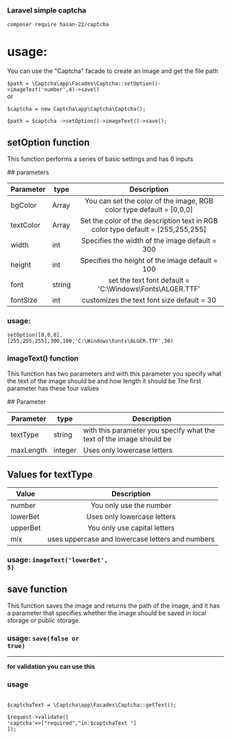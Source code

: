 
### Laravel simple captcha

<code>composer require hasan-22/captcha</code>

<h1>usage:</h1>

<p>You can use the "Captcha" facade to create an image and get the file path<br>
</p>
<code>$path = \Captcha\app\Facades\Captcha::setOption()->imageText('number',4)->save()</code><br>
or<br>
<code>
$captcha = new Captcha\app\Captcha\Captcha();<br>
$path = $captcha ->setOption()->imageText()->save();
</code>

## setOption function
<p>This function performs a series of basic settings and has 6 inputs</p>
## parameters

| Parameter | type                                                                                    |                                       Description                                       |
|-----------|-----------------------------------------------------------------------------------------|:---------------------------------------------------------------------------------------:|
| bgColor   |Array|  You can set the color of the image, RGB color type default = [0,0,0]            |
| textColor |Array|  Set the color of the description text in RGB color type default = [255,255,255] |
| width     |int|  Specifies the width of the image  default = 300                                   |
| height    |int| Specifies the height of the image default = 100                                  |
| font      |string|  set the text font default = 'C:\Windows\Fonts\ALGER.TTF'                       |
| fontSize  |int|  customizes the text font size default = 30                                        |

### usage:
<code>setOption([0,0,0],[255,255,255],300,100,'C:\Windows\Fonts\ALGER.TTF',30)</code>


### imageText() function
<p>This function has two parameters and with this parameter you specify what the text of the image should be and how length it should be
The first parameter has these four values</p>
## Parameter

| Parameter  | type  |                                                          Description |
|-------------|----|---------------------------------------------------------------------|
| textType    | string | with this parameter you specify what the text of the image should be |
| maxLength   | integer |                                          Uses only lowercase letters |

## Values for textType

| Value    |                                       Description                                       |
|----------|:---------------------------------------------------------------------------------------:|
| number   | You only use the number       |
| lowerBet | Uses only lowercase letters |
| upperBet | You only use capital letters                  |
| mix      | uses uppercase and lowercase letters and numbers                 |

### usage: <code>imageText('lowerBet', 5)</code>

## save function
<p>This function saves the image and returns the path of the image, and it has a parameter that specifies whether the image should be saved in local storage or public storage.
</p>

### usage: <code>save(false or true)</code>
<hr>
<b> for validation you can use this</b><br>

### usage

<code>
$captchaText = \Captcha\app\Facades\Captcha::getText();<br>
$request->validate([
'captcha'=>["required","in:$captchaText "]
]);
</code>
